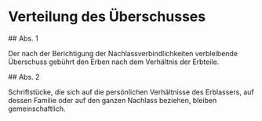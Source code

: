 # Verteilung des Überschusses



\#\# Abs. 1

 Der nach der Berichtigung der Nachlassverbindlichkeiten verbleibende Überschuss gebührt den Erben nach dem Verhältnis der Erbteile.

\#\# Abs. 2

 Schriftstücke, die sich auf die persönlichen Verhältnisse des Erblassers, auf dessen Familie oder auf den ganzen Nachlass beziehen, bleiben gemeinschaftlich. 

